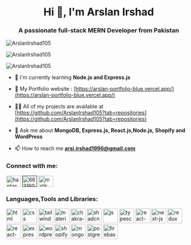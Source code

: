 <h1 align="center">Hi 👋, I'm Arslan Irshad</h1>
<h3 align="center">A passionate full-stack MERN Developer from Pakistan</h3>

<p><img align="center" src="https://github-readme-stats.vercel.app/api?username=ArslanIrshad105&show_icons=true&locale=en" alt="ArslanIrshad105"/></p>

<p><img align="center" src="https://github-readme-streak-stats.herokuapp.com/?user=ArslanIrshad105&locale=en" alt="ArslanIrshad105"/></p>

<p><img align="center" src="https://github-readme-stats.vercel.app/api/top-langs?username=ArslanIrshad105&show_icons=true&locale=en&layout=compact" alt="ArslanIrshad105"/></p>

- 🌱 I'm currently learning **Node.js and Express.js**

- 🌱 My Portfolio website : [https://arslan-portfolio-blue.vercel.app/](https://arslan-portfolio-blue.vercel.app/)

- 👨‍💻 All of my projects are available at [https://github.com/ArslanIrshad105?tab=repositories](https://github.com/ArslanIrshad105?tab=repositories)

- 💬 Ask me about **MongoDB, Express.js, React.js,Node.js, Shopify and WordPress**

- 📫 How to reach me **arsi.irshad1996@gmail.com**

<h3 align="left">Connect with me:</h3>
<p align="left">
<a href="https://www.linkedin.com/in/arslan-irshad-software-engineer/" target="blank"><img align="center" src="https://raw.githubusercontent.com/rahuldkjain/github-profile-readme-generator/master/src/images/icons/Social/linked-in-alt.svg" alt="hantash-nadeem" height="30" width="40" /></a>
<a href="" target="blank"><img align="center" src="https://raw.githubusercontent.com/rahuldkjain/github-profile-readme-generator/master/src/images/icons/Social/stack-overflow.svg" alt="6631601" height="30" width="40" /></a>
<a href="https://instagram.com/arsl.irshad" target="blank"><img align="center" src="https://raw.githubusercontent.com/rahuldkjain/github-profile-readme-generator/master/src/images/icons/Social/instagram.svg" alt="malik_hantash" height="30" width="40" /></a>
</p>

<h3 align="left">Languages,Tools and Libraries:</h3>
<p align="left">  
    <img src="https://arslan-portfolio-blue.vercel.app/assets/media/icons/html-5.png" alt="html" width="40" height="40"/> 
    <img src="https://arslan-portfolio-blue.vercel.app/assets/media/icons/css.png" alt="css" width="40" height="40"/> 
    <img src="https://arslan-portfolio-blue.vercel.app/assets/media/icons/tailwind-css.svg" alt="tailwind" width="40" height="40"/> 
    <img src="https://arslan-portfolio-blue.vercel.app/assets/media/icons/material-ui.svg" alt="material-ui" width="40" height="40"/>
    <img src="https://arslan-portfolio-blue.vercel.app/assets/media/icons/chakra-ui.svg" alt="chakra-ui" width="40" height="40"/> 
    <img src="https://arslan-portfolio-blue.vercel.app/assets/media/icons/shadcn-ui.svg" alt="shadcn-ui" width="40" height="40"/> 
    <img src="https://arslan-portfolio-blue.vercel.app/assets/media/icons/js.png" alt="js" width="40" height="40"/>
    <img src="https://arslan-portfolio-blue.vercel.app/assets/media/icons/typescript.png" alt="typescript" width="40" height="40"/>
    <img src="https://arslan-portfolio-blue.vercel.app/assets/media/icons/react_js.svg" alt="react-js" width="40" height="40"/>
    <img src="https://www.svgrepo.com/show/354113/nextjs-icon.svg" alt="next-js" width="40" height="40"/>
    <img src="https://arslan-portfolio-blue.vercel.app/assets/media/icons/redux.png" alt="redux" width="40" height="40"/>
    <img src="https://arslan-portfolio-blue.vercel.app/assets/media/icons/react-query.svg" alt="react-query" width="40" height="40"/>
    <img src="https://arslan-portfolio-blue.vercel.app/assets/media/icons/express-js.png" alt="express-js" width="40" height="40"/>
    <img src="https://arslan-portfolio-blue.vercel.app/assets/media/icons/wordpress.png" alt="wordpress" width="40" height="40"/>
    <img src="https://arslan-portfolio-blue.vercel.app/assets/media/icons/shopify.svg" alt="shopify" width="40" height="40"/>
    <img src="https://arslan-portfolio-blue.vercel.app/assets/media/icons/mongodb-icon-62.png" alt="mongodb" width="40" height="40"/>
    <img src="https://arslan-portfolio-blue.vercel.app/assets/media/icons/postgresql.svg" alt="postgressql" width="40" height="40"/>
    <img src="https://arslan-portfolio-blue.vercel.app/assets/media/icons/firebase.svg" alt="firebase" width="40" height="40"/>
    
</p>

